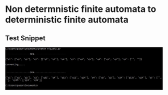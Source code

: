 # Non determnistic finite automata to deterministic finite automata

## Test Snippet
![](https://github.com/10-zin/nfa2dfa/blob/master/nfa2dfa.JPG)
